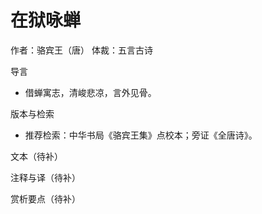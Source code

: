 # 在狱咏蝉

作者：骆宾王（唐）
体裁：五言古诗

导言
- 借蝉寓志，清峻悲凉，言外见骨。

版本与检索
- 推荐检索：中华书局《骆宾王集》点校本；旁证《全唐诗》。

文本（待补）

注释与译（待补）

赏析要点（待补）